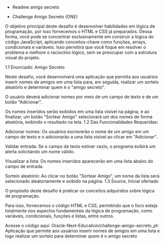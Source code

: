 - Readme amigo secreto

- Challenge Amigo Secreto (ONE)

O objetivo principal deste desafio é desenvolver habilidades em lógica de programação, por isso fornecemos o HTML e CSS já preparados. Dessa forma, você pode se concentrar exclusivamente em construir a lógica do código JavaScript, aplicando conceitos-chave como funções, arrays, condicionais e variáveis. Isso permitirá que você foque em resolver o problema e melhore o raciocínio lógico, sem se preocupar com a estrutura visual do projeto.

1.1 Enunciado: Amigo Secreto

Neste desafio, você desenvolverá uma aplicação que permita aos usuários inserir nomes de amigos em uma lista para, em seguida, realizar um sorteio aleatório e determinar quem é o "amigo secreto".

O usuário deverá adicionar nomes por meio de um campo de texto e de um botão "Adicionar".

Os nomes inseridos serão exibidos em uma lista visível na página, e ao finalizar, um botão "Sortear Amigo" selecionará um dos nomes de forma aleatória, exibindo o resultado na tela.
1.2 Das Funcionalidades Requeridas:

Adicionar nomes: Os usuários escreverão o nome de um amigo em um campo de texto e o adicionarão a uma lista visível ao clicar em "Adicionar".

Validar entrada: Se o campo de texto estiver vazio, o programa exibirá um alerta solicitando um nome válido.

Visualizar a lista: Os nomes inseridos aparecerão em uma lista abaixo do campo de entrada.

Sorteio aleatório: Ao clicar no botão "Sortear Amigo", um nome da lista será selecionado aleatoriamente e exibido na página.
1.3 Source, Inicial ofertado

O propósito deste desafio é praticar os conceitos adquiridos sobre lógica de programação.

Para isso, fornecemos o código HTML e CSS, permitindo que o foco esteja totalmente nos aspectos fundamentais da lógica de programação, como variáveis, condicionais, funções e listas, entre outros.

Acesse o código aqui: Oracle-Next-Education/challenge-amigo-secreto_pt: Aplicação que permite aos usuários inserir nomes de amigos em uma lista e logo realizar um sorteio para determinar quem é o amigo secreto